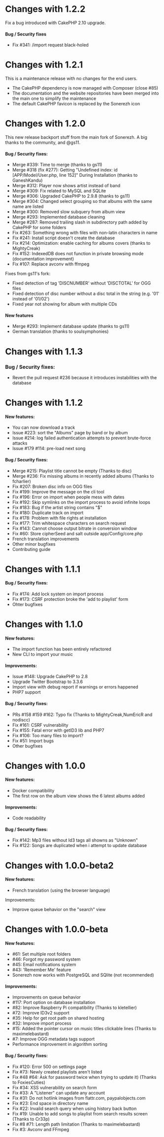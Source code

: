 # Changes with 1.2.2

Fix a bug introduced with CakePHP 2.10 upgrade.

#### Bug / Security fixes

* Fix #341: /import request black-holed

# Changes with 1.2.1

This is a maintenance release with no changes for the end users.

* The CakePHP dependency is now managed with Composer (close #85)
* The documentation and the website repositories have been merged into the main
  one to simplify the maintenance
* The default CakePHP favicon is replaced by the Sonerezh icon

# Changes with 1.2.0

This new release backport stuff from the main fork of Sonerezh. A big thanks to
the community, and @gs11.

#### Bug / Security fixes:

* Merge #339: Time to merge (thanks to gs11)
* Merge #318 (fix #277): Getting "Undefined index: id [APP/Model/User.php, line
  152]" During Installation (thanks to GaneshKandu)
* Merge #312: Player now shows artist instead of band
* Merge #309: Fix related to MySQL and SQLite
* Merge #306: Upgraded CakePHP to 2.9.8 (thanks to gs11)
* Merge #304: Changed select grouping so that albums with the same name are
  listed
* Merge #300: Removed slow subquery from album view
* Merge #293: Implemented database cleaning
* Merge #287: Removed trailing slash in subdirectory path added by CakePHP for
  some folders
* Fix #263: Something wrong with files with non-latin characters in name
* Fix #241: Install script doesn't create the database
* Fix #214: Optimization: enable caching for albums covers (thanks to
  MightyCreak)
* Fix #152: IndexedDB does not function in private browsing mode (documentation
  improvement)
* Fix #107: Replace avconv with ffmpeg

Fixes from gs11's fork:

* Fixed detection of tag 'DISCNUMBER' without 'DISCTOTAL' for OGG files
* Fixed detection of disc number without a disc total in the string (e.g. '01'
  instead of '01/02')
* Fixed year not showing for album with multiple CDs

#### New features

* Merge #293: Implement database update (thanks to gs11)
* German translation (thanks to soulsymphonies)

# Changes with 1.1.3

### Bug / Security fixes:

* Revert the pull request #236 because it introduces instabilities with the database

# Changes with 1.1.2

#### New features:

* You can now download a track
* Issue #223: sort the "Albums" page by band or by album
* Issue #214: log failed authentication attempts to prevent brute-force attacks
* Issue #179 #114: pre-load next song

#### Bug / Security fixes:

* Merge #215: Playlist title cannot be empty (Thanks to disc)
* Merge #236: Fix missing albums in recently added albums (Thanks to fcharlier)
* Fix #207: Broken disc info on OGG files
* Fix #199: Improve the message on the cli tool
* Fix #196: Error on import when people mess with dates
* Fix #192: Skip symlinks on the import process to avoid infinite loops
* Fix #183: Bug if the artist string contains "$"
* Fix #180: Duplicate track on import
* Fix #178: Problem with file rights at installation
* Fix #177: Trim whitespace characters on search request
* Fix #143: Cannot choose output bitrate in conversion window
* Fix #60: Store cipherSeed and salt outside app/Config/core.php
* French translation improvements
* Other minor bugfixes
* Contributing guide

# Changes with 1.1.1

#### Bug / Security fixes:

* Fix #174: Add lock system on import process
* Fix #173: CSRF protection broke the 'add to playlist' form
* Ohter bugfixes

# Changes with 1.1.0

#### New features:

* The import function has been entirely refactored
* New CLI to import your music

#### Improvements:

* Issue #148: Upgrade CakePHP to 2.8
* Upgrade Twitter Bootstrap to 3.3.6
* Import view with debug report if warnings or errors happened
* PHP7 support

#### Bug / Security fixes:

* PRs #158 #159 #162: Typo fix (Thanks to MightyCreak,NumEricR and nodiscc)
* Fix #161: CSRF vulnerability
* Fix #155: Fatal error with getID3 lib and PHP7
* Fix #106: Too many files to import?
* Fix #51: Import bugs
* Other bugfixes

# Changes with 1.0.0

#### New features:

* Docker compatibility
* The first row on the album view shows the 6 latest albums added

#### Improvements:

* Code readability

#### Bug / Security fixes:

* Fix #142: Mp3 files without Id3 tags all showns as "Unknown"
* Fix #122: Songs are duplicated when i attempt to update database

# Changes with 1.0.0-beta2

#### New features:

* French translation (using the browser language)

Improvements:
* Improve queue behavior on the "search" view

# Changes with 1.0.0-beta

#### New features:

* #61: Set multiple root folders
* #46: Forgot my password system
* #45: Email notifications system
* #43: 'Remember Me' feature
* Sonerezh now works with PostgreSQL and SQlite (not recommended)

#### Improvements:

* Improvements on queue behavior
* #117: Port option on database installation
* #82: Improve Raspberry Pi compatibility (Thanks to kletellier)
* #72: Improve ID3v2 support
* #35: Help for get root path on shared hosting
* #32: Improve import process
* #15: Added the pointer cursor on music titles clickable lines (Thanks to maximelebastard)
* #7: Improve OGG metadata tags support
* Performance improvement in algorithm sorting

#### Bug / Security fixes:

* Fix #120: Error 500 on settings page
* Fix #73: Newly created playlists aren't listed
* Fix #48 #64: Ask for password twice when trying to update it) (Thanks to FoxiesCuties)
* Fix #34: XSS vulnerability on search form
* Fix #33: A "Listener" can update any account
* Fix #31: Do not hotlink images from flattr.com, paypalobjects.com
* Fix #23: End space in directory name
* Fix #22: Invalid search query when using history back button
* Fix #19: Unable to add songs to playlist from search results screen (Thanks to Cr33p)
* Fix #8 #71: Length path limitation (Thanks to maximelebastard)
* Fix #3: Avconv and FFmpeg
